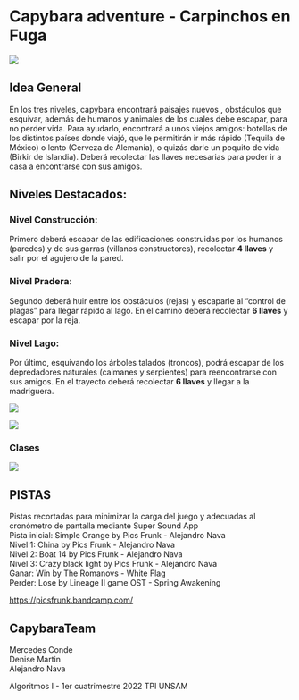 # Capybara adventure - Carpinchos en Fuga

![](https://github.com/picsfrunk/wollok-game-Capybara-adventure---Carpinchos-en-Fuga/blob/main/assets/start.png)


## Idea General
En los tres niveles, capybara encontrará paisajes nuevos , obstáculos que esquivar, además de humanos y animales de los cuales debe escapar, 
para no perder vida. Para ayudarlo, encontrará a unos viejos amigos: botellas de los distintos países donde viajó, que le permitirán ir más rápido 
(Tequila de México) o lento (Cerveza de Alemania), o quizás darle un poquito de vida (Birkir de Islandia). Deberá recolectar las llaves necesarias 
para poder ir a casa a encontrarse con sus amigos.

## Niveles Destacados:
### Nivel Construcción: 
Primero deberá escapar de las edificaciones construidas por los humanos (paredes) y de sus garras (villanos constructores), 
recolectar **4 llaves** y salir por el agujero de la pared.

### Nivel Pradera: 
Segundo deberá huir entre los obstáculos (rejas) y escaparle al “control de plagas” para llegar rápido al lago. 
En el camino deberá recolectar **6 llaves** y escapar por la reja.

### Nivel Lago: 
Por último, esquivando los árboles talados (troncos),  podrá escapar de los depredadores naturales (caimanes y serpientes) 
para reencontrarse con sus amigos. 
En el trayecto deberá recolectar **6 llaves** y llegar a la madriguera.

![](https://github.com/picsfrunk/wollok-game-Capybara-adventure---Carpinchos-en-Fuga/blob/main/assets/comandos.png?raw=true)

![](https://github.com/picsfrunk/wollok-game-Capybara-adventure---Carpinchos-en-Fuga/blob/main/assets/amigosenemigos.jpg?raw=true)

### Clases
![](https://github.com/picsfrunk/wollok-game-Capybara-adventure---Carpinchos-en-Fuga/blob/main/assets/Inherits.jpg?raw=true)


## PISTAS
Pistas recortadas para minimizar la carga del juego y adecuadas al cronómetro de pantalla mediante Super Sound App  
Pista inicial: Simple Orange by Pics Frunk - Alejandro Nava  
Nivel 1: China  by Pics Frunk - Alejandro Nava  
Nivel 2: Boat 14  by Pics Frunk - Alejandro Nava  
Nivel 3: Crazy black light  by Pics Frunk - Alejandro Nava  
Ganar: Win by The Romanovs - White Flag  
Perder: Lose by Lineage II game OST - Spring Awakening  

https://picsfrunk.bandcamp.com/


## CapybaraTeam
Mercedes Conde  
Denise Martin  
Alejandro Nava  

Algoritmos I - 1er cuatrimestre 2022
TPI
UNSAM 






